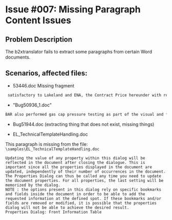 # Issue #007: Missing Paragraph Content Issues



## Problem Description
The b2xtranslator fails to extract some paragraphs from certain Word documents.

## Scenarios, affected files:

- 53446.doc
Missing fragment
```txt
 satisfactory to Lakeland and ENA, the Contract Price hereunder with respect to the discount provided to Lakeland herein, would be adjusted downward to reflect the reduction in the winter quantities delivered to Lakeland via FGT and the increase in the summer quantities delivered to Lakeland via FGT. 
```

- "Bug50936_1.doc"
```txt
BAR also performed gas cap pressure testing as part of the visual and functional test during the Roadside program.  During this portion of the test, BAR personnel consulted look-up charts to determine if an adapter was available to test the gas cap.  (Because adapters are not available for all vehicle models, not all gas caps are tested.)  This is the same procedure used in Smog Check stations.  If the vehicle was subject to testing, the fuel cap was removed from the vehicle and attached to a portable fuel cap testing unit.  The cap is subjected to a pressure of 30 inches of water.  The cap must hold this pressure with a leak rate of no more than 60 cubic centimeters per minute.  In addition to not being on the look-up chart, gas caps were not tested if the fuel cap tester did not pass the calibration test (in this situation, the test team was not able to test caps until the equipment was repaired).  If the vehicle had an incorrect fuel cap or no fuel cap at all, the vehicle failed the gas cap test.
```

- Bug51944.doc (extracting thing that does not exist, missing things)



- EL_TechnicalTemplateHandling.doc

This paragraph is missing from the file: `\samples\EL_TechnicalTemplateHandling.doc`

```
Updating the value of any property within this dialog will be reflected in the document after closing the dialogue. This is important since all the properties displayed in the document are updated, independently of their number of occurrences in the document. The Properties Dialog can thus be called any time you need to update the document properties. For all properties, the last setting will be memorized by the dialog. 
NOTE : the options present in this dialog rely on specific bookmarks and fields inside the document in order to be able to add the requested information at the defined spot. If these bookmarks and/or fields are removed or modified, it is possible that the properties dialog will not be able to achieve the desired result. 
Properties Dialog: Front Information Table
```
